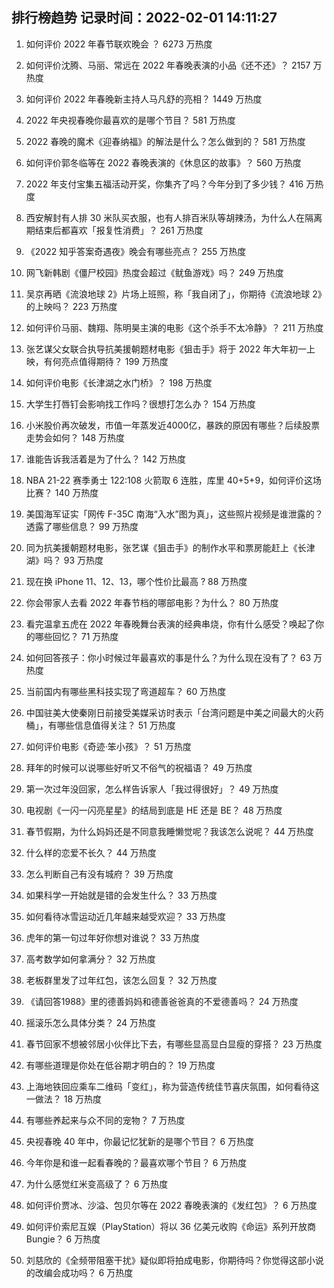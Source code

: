 
## 排行榜趋势 记录时间：2022-02-01 14:11:27
  
  1. 如何评价 2022 年春节联欢晚会 ？ 6273 万热度
    
  2. 如何评价沈腾、马丽、常远在 2022 年春晚表演的小品《还不还》？ 2157 万热度
    
  3. 如何评价 2022 年春晚新主持人马凡舒的亮相？ 1449 万热度
    
  4. 2022 年央视春晚你最喜欢的是哪个节目？ 581 万热度
    
  5. 2022 春晚的魔术《迎春纳福》的解法是什么？怎么做到的？ 581 万热度
    
  6. 如何评价郭冬临等在 2022 春晚表演的《休息区的故事》？ 560 万热度
    
  7. 2022 年支付宝集五福活动开奖，你集齐了吗？今年分到了多少钱？ 416 万热度
    
  8. 西安解封有人排 30 米队买衣服，也有人排百米队等胡辣汤，为什么人在隔离期结束后都喜欢「报复性消费」？ 261 万热度
    
  9. 《2022 知乎答案奇遇夜》晚会有哪些亮点？ 255 万热度
    
  10. 网飞新韩剧《僵尸校园》热度会超过《鱿鱼游戏》吗？ 249 万热度
    
  11. 吴京再晒《流浪地球 2》片场上班照，称「我自闭了」，你期待《流浪地球 2》的上映吗？ 223 万热度
    
  12. 如何评价马丽、魏翔、陈明昊主演的电影《这个杀手不太冷静》？ 211 万热度
    
  13. 张艺谋父女联合执导抗美援朝题材电影《狙击手》将于 2022 年大年初一上映，有何亮点值得期待？ 199 万热度
    
  14. 如何评价电影《长津湖之水门桥》？ 198 万热度
    
  15. 大学生打唇钉会影响找工作吗？很想打怎么办？ 154 万热度
    
  16. 小米股价再次破发，市值一年蒸发近4000亿，暴跌的原因有哪些？后续股票走势会如何？ 148 万热度
    
  17. 谁能告诉我活着是为了什么？ 142 万热度
    
  18. NBA 21-22 赛季勇士 122:108 火箭取 6 连胜，库里 40+5+9，如何评价这场比赛？ 140 万热度
    
  19. 美国海军证实「网传 F-35C 南海“入水”图为真」，这些照片视频是谁泄露的？透露了哪些信息？ 99 万热度
    
  20. 同为抗美援朝题材电影，张艺谋《狙击手》的制作水平和票房能赶上《长津湖》吗？ 93 万热度
    
  21. 现在换 iPhone 11、12、13，哪个性价比最高  ? 88 万热度
    
  22. 你会带家人去看 2022 年春节档的哪部电影？为什么？ 80 万热度
    
  23. 看完温拿五虎在 2022 年春晚舞台表演的经典串烧，你有什么感受？唤起了你的哪些回忆？ 71 万热度
    
  24. 如何回答孩子：你小时候过年最喜欢的事是什么？为什么现在没有了？ 63 万热度
    
  25. 当前国内有哪些黑科技实现了弯道超车？ 60 万热度
    
  26. 中国驻美大使秦刚日前接受美媒采访时表示「台湾问题是中美之间最大的火药桶」，有哪些信息值得关注？ 51 万热度
    
  27. 如何评价电影《奇迹·笨小孩》？ 51 万热度
    
  28. 拜年的时候可以说哪些好听又不俗气的祝福语？ 49 万热度
    
  29. 第一次过年没回家，怎么样告诉家人「我过得很好」？ 49 万热度
    
  30. 电视剧《一闪一闪亮星星》的结局到底是 HE 还是 BE？ 48 万热度
    
  31. 春节假期，为什么妈妈还是不同意我睡懒觉呢？我该怎么说呢？ 44 万热度
    
  32. 什么样的恋爱不长久？ 44 万热度
    
  33. 怎么判断自己有没有城府？ 39 万热度
    
  34. 如果科学一开始就是错的会发生什么？ 33 万热度
    
  35. 如何看待冰雪运动近几年越来越受欢迎？ 33 万热度
    
  36. 虎年的第一句过年好你想对谁说？ 33 万热度
    
  37. 高考数学如何拿满分？ 32 万热度
    
  38. 老板群里发了过年红包，该怎么回复？ 32 万热度
    
  39. 《请回答1988》里的德善妈妈和德善爸爸真的不爱德善吗？ 24 万热度
    
  40. 摇滚乐怎么具体分类？ 24 万热度
    
  41. 春节回家不想被邻居小伙伴比下去，有哪些显高显白显瘦的穿搭？ 23 万热度
    
  42. 有哪些道理是你处在低谷期才明白的？ 19 万热度
    
  43. 上海地铁回应乘车二维码「变红」，称为营造传统佳节喜庆氛围，如何看待这一做法？ 18 万热度
    
  44. 有哪些养起来与众不同的宠物？ 7 万热度
    
  45. 央视春晚 40 年中，你最记忆犹新的是哪个节目？ 6 万热度
    
  46. 今年你是和谁一起看春晚的？最喜欢哪个节目？ 6 万热度
    
  47. 为什么感觉红米变高级了？ 6 万热度
    
  48. 如何评价贾冰、沙溢、包贝尔等在 2022 春晚表演的《发红包》？ 6 万热度
    
  49. 如何评价索尼互娱（PlayStation）将以 36 亿美元收购《命运》系列开放商 Bungie？ 6 万热度
    
  50. 刘慈欣的《全频带阻塞干扰》疑似即将拍成电影，你期待吗？你觉得这部小说的改编会成功吗？ 6 万热度
    